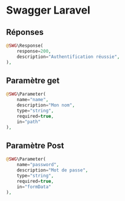# Swagger Laravel

## Réponses

```php
@SWG\Response(
    response=200,
    description="Authentification réussie",
),
```

## Paramètre get

```php
@SWG\Parameter(
    name="name",
    description="Mon nom",
    type="string",
    required=true,
    in="path"
),
```

## Paramètre Post

```php
@SWG\Parameter(
    name="password",
    description="Mot de passe",
    type="string",
    required=true,
    in="formData"
),
```

